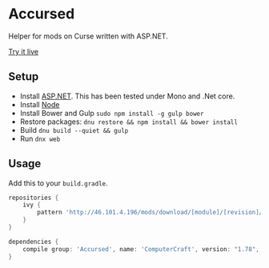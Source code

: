 # Accursed

Helper for mods on Curse written with ASP.NET.

[Try it live](http://46.101.4.196/)

## Setup

- Install [ASP.NET](https://docs.asp.net/en/latest/getting-started/index.html). This has been tested under Mono and .Net core.
- Install [Node](https://nodejs.org)
- Install Bower and Gulp `sudo npm install -g gulp bower`
- Restore packages: `dnu restore && npm install && bower install`
- Build `dnu build --quiet && gulp`
- Run `dnx web`

## Usage
Add this to your `build.gradle`.
```gradle
repositories {
	ivy {
		pattern 'http://46.101.4.196/mods/download/[module]/[revision]/[artifact](-[classifier])(.[ext])'
	}
}

dependencies {
	compile group: 'Accursed', name: 'ComputerCraft', version: "1.78", artifact: 'ComputerCraft1.78'
}
```
